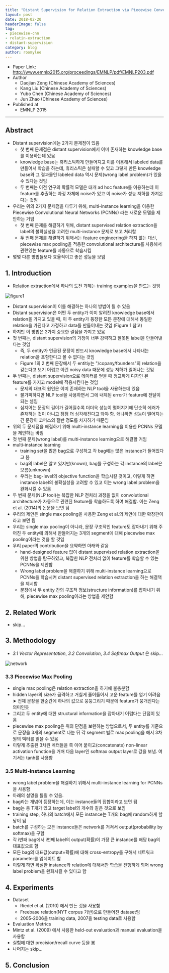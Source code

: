 ```yaml
---
title: "Distant Supervision for Relation Extraction via Piecewise Convolutional Neural Networks"
layout: post
date: 2018-02-20
headerImage: false
tag:
- piecewise-cnn
- relatin-extraction
- distant-supervision
category: blog
author: roomylee
---
```


- Paper Link: <http://www.emnlp2015.org/proceedings/EMNLP/pdf/EMNLP203.pdf>
- Author
  - Daojian Zeng (Chinese Academy of Sciences)
  - Kang Liu (Chinese Academy of Sciences)
  - Yubo Chen (Chinese Academy of Sciences)
  - Jun Zhao (Chinese Academy of Sciences)
- Published at
  - EMNLP 2015

---

## Abstract

- Distant supervision에는 2가지 문제점이 있음
  - 첫 번째 문제점은 distant supervision에서 이미 존재하는 knowledge base를 이용하는데 있음
  - knowledge base는 휴리스틱하게 만들어지고 이를 이용해서 labeled data를 만들어서 학습을 하는데, 휴리스틱은 실패할 수 있고 그렇게 만든 knowledge base와 그 결과물인 labeled data 역시 문제(wrong label problem)가 있을 수 있다는 것임
  - 두 번째는 이전 연구의 확률적 모델은 대개 ad hoc feature를 이용하는데 이 feature를 추출하는 과정 자체에 noise가 있고 이 noise가 성능 저하를 가져온다는 것임
- 우리는 위의 2가지 문제점을 다루기 위해, multi-instance learning을 이용한 Piecewise Convolutional Neural Networks (PCNNs) 라는 새로운 모델을 제안하는 거임
  - 첫 번째 문제를 해결하기 위해, distant supervised relation extraction을 label의 불확실성을 고려한 multi-instance 문제로 보고 처리함
  - 두 번째 문제를 해결하기 위해서는 feature engineering을 하지 않는 대신, piecewise max pooling을 적용한 convolutional architecture를 사용해서 관련있는 feature를 자동으로 학습시킴
- 몇몇 다른 방법들보다 효율적이고 좋은 성능을 보임

## 1. Introduction

- Relation extraction에서 하나의 도전 과제는 training examples을 만드는 것임

![figure1](https://user-images.githubusercontent.com/15166794/36376357-2a9912f6-15b6-11e8-9830-b8e9c1b57033.png)

- Distant supervision이 이를 해결하는 하나의 방법이 될 수 있음
- Distant supervision은 어떤 두 entity가 이미 알려진 knowledge base에서 relation을 가지고 있을 때, 이 두 entity가 등장한 모든 문장에 대해서 동일한 relation을 가진다고 가정하고 data를 만들어내는 것임 (Figure 1 참고)
- 하지만 이 방법은 2가지 중요한 결점을 가지고 있음
- 첫 번째는, distant supervision의 가정이 너무 강력하고 잘못된 label을 만들어낸다는 것임
  - 즉, 두 entity가 언급된 문장이 반드시 knowledge base에서 나타내는 relation을 포함한다고 볼 수 없다는 것임
  - Figure 1의 2 번째 문장에서 두 entitiy는 "/copany/founders"의 relation을 갖는다고 보기 어렵고 이런 noisy data 때문에 성능 저하가 일어나는 것임
- 두 번째는, distant supervision으로 데이터를 얻을 때 정교하게 디자인 된 feature를 가지고 model에 적용시킨다는 것임
  - 문제의 대표적 원인은 이미 존재하는 NLP tool을 사용하는데 있음
  - 불가피하지만 NLP tool을 사용하면서 그에 내제된 error가 feature에 전달이 되는 셈임
  - 심지어는 문장의 길이가 길어질수록 더더욱 성능이 떨어지기에 단순히 에러가 존재하는 것이 아니고 점점 더 심각해진다고 봐야 함. 왜냐하면 성능이 떨어지는 긴 문장이 코퍼스의 절반 정도를 차지하기 때문임
- 위의 두 문제점을 해결하기 위해 multi-instance learning을 이용한 PCNNs 모델을 제안하는 바임
- 첫 번째 문제(wrong label)를 multi-instance learning으로 해결할 거임
- multi-instance learning
  - training set을 많은 bag으로 구성하고 각 bag에는 많은 instance가 들어있다고 봄
  - bag의 label은 알고 있지만(known), bag를 구성하는 각 instance의 label은 모름(unknown)
  - 우리는 bag-level의 objective function을 학습시킬 것이고, 이렇게 하면 instance label의 불확실성을 고려할 수 있고 이는 wrong label problem을 완화시킬 수 있음
- 두 번째 문제(NLP tool)는 복잡한 NLP 전처리 과정을 없이 convolutional architecture가 자동으로 관련된 feature를 학습하도록 하여 해결함. 이는 Zeng et al. (2014)의 논문을 보면 됨
- 우리의 제안은 single max pooling을 사용한 Zeng et al.의 제안에 대한 확장판이라고 보면 됨
- 우리는 single max pooling이 아니라, 문장 구조적인 feature도 잡아내기 위해 주어진 두 entity에 의해서 만들어지는 3개의 segment에 대해 piecewise max pooling이라는 것을 할 것임
- 우리 paper의 contribution을 요약하면 아래와 같음
  - hand-designed feature 없이 distant supervised relation extraction을 위한 방법을 탐구하였고, 복잡한 NLP 전처리 없이 feature를 학습할 수 있는 PCNNs을 제안함
  - Wrong label problem을 해결하기 위해 multi-instance learning으로 PCNNs을 학습시켜 distant supervised relation extraction을 하는 해결책을 제시함
  - 문장에서 두 entity 간의 구조적 정보(structure information)를 잡아내기 위해, piecewise max pooling이라는 방법을 제안함

## 2. Related Work

- skip...

## 3. Methodology

- *3.1 Vector Representation*, *3.2 Convolution*, *3.4 Softmax Output* 은 skip...

![network](https://user-images.githubusercontent.com/15166794/36379736-111bd004-15c3-11e8-9b8b-9424dabb2d86.png)

### 3.3 Piecewise Max Pooling

- single max pooling은 relation extraction을 하기에 불충분함
- hidden layer의 size가 급격하고 거칠게 줄어들어서 고운 feature를 얻기 어려움 <br>➤ 전체 문장을 한순간에 하나의 값으로 뭉뚱그리기 때문에 feature가 뭉개진다는 의미인듯
- 그리고 두 entity에 대한 structural information을 잡아내기 어렵다는 단점이 있음
- piecewise max pooling은 위의 단점을 보완하는 방법으로서, 두 entity를 기준으로 문장을 3개의 segment로 나눈 뒤 각 segment 별로 max pooling을 해서 3차원의 벡터를 얻을 수 있음
- 이렇게 추출된 3차원 벡터들을 쭉 이어 붙이고(concatenate) non-linear activation function을 거쳐 다음 layer인 softmax output layer로 값을 보냄. 여기서는 tanh를 사용함

### 3.5 Multi-instance Learning

- wrong label problem을 해결하기 위해서 multi-instance learning for PCNNs을 사용함
- 아래의 설명을 틀릴 수 있음.
- bag라는 개념이 등장하는데, 이는 instance들의 집합이라고 보면 됨
- bag는 총 T개가 있고 target label의 개수와 같은 것으로 보임
- training step, 하나의 batch에서 모든 instance는 T개의 bag에 random하게 할당이 됨
- batch를 구성하는 모든 instance들은 network를 거쳐서 output(probability by softmax)을 구함
- 각 i번째 bag에서 i번째 label의 output(확률)이 가장 큰 instance를 해당 bag의 대표값으로 함
- 모든 bag의 대표값(output=확률)에 대해 cross-entropy를 구해서 네트워크 parameter를 업데이트 함
- 이렇게 하면 확실한 instance와 relation에 대해서만 학습을 진행하게 되어 wrong label problem을 완화시킬 수 있다고 함

## 4. Experiments

- Dataset
  - Riedel et al. (2010) 에서 만든 것을 사용함
  - Freebase relation(NYT corpus 기반)으로 만들어진 dataset임
  - 2005-2006을 training data, 2007을 testing data로 사용함
- Evaluation Metrics
- Mintz et al. (2009) 에서 사용한 held-out evaluation과 manual evaluation을 사용함
- 실험에 대한 precision/recall curve 등을 봄
- 나머지는 skip...

## 5. Conclusion
